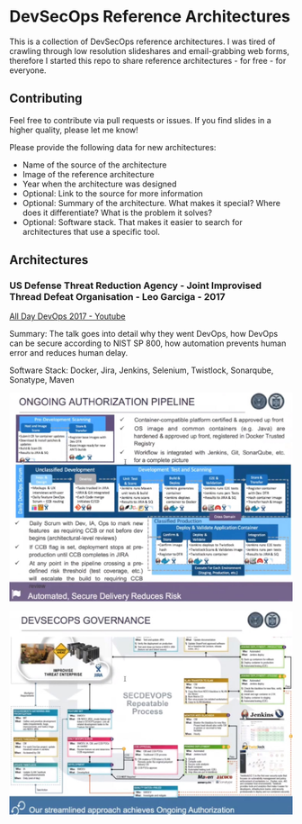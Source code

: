 # DevSecOps Reference Architectures

This is a collection of DevSecOps reference architectures. I was tired of crawling through low resolution slideshares and email-grabbing web forms, therefore I started this repo to share reference architectures - for free - for everyone.

## Contributing

Feel free to contribute via pull requests or issues. If you find slides in a higher quality, please let me know!

Please provide the following data for new architectures:
* Name of the source of the architecture
* Image of the reference architecture
* Year when the architecture was designed
* Optional: Link to the source for more information
* Optional: Summary of the architecture. What makes it special? Where does it differentiate? What is the problem it solves?
* Optional: Software stack. That makes it easier to search for architectures that use a specific tool.

## Architectures

### US Defense Threat Reduction Agency - Joint Improvised Thread Defeat Organisation - Leo Garciga - 2017

[All Day DevOps 2017 - Youtube](https://www.youtube.com/watch?v=LNL5J6gIkv0)

Summary: The talk goes into detail why they went DevOps, how DevOps can be secure according to NIST SP 800, how automation prevents human error and reduces human delay.

Software Stack: Docker, Jira, Jenkins, Selenium, Twistlock, Sonarqube, Sonatype, Maven

![2017-garciga-1](/img/2017-garciga-1.jpg)

![2017-garciga-2](/img/2017-garciga-2.jpg)


